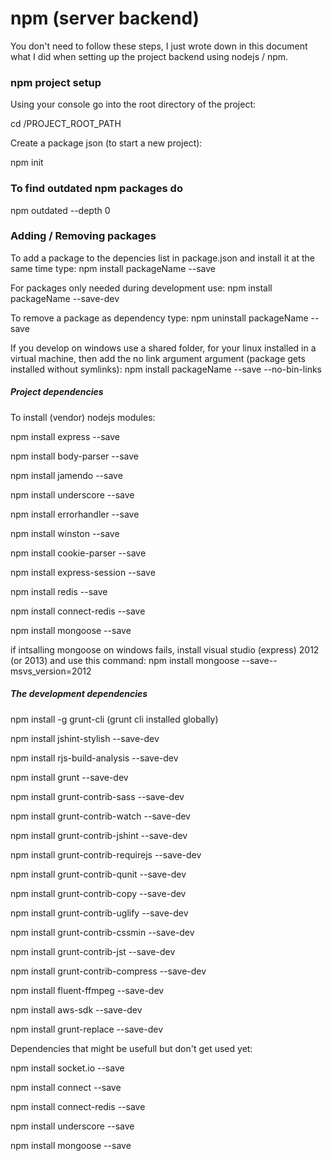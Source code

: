 # npm (server backend)

You don't need to follow these steps, I just wrote down in this document what I did when setting up the project backend using nodejs / npm.

### npm project setup

Using your console go into the root directory of the project:

cd /PROJECT_ROOT_PATH

Create a package json (to start a new project):

npm init

### To find outdated npm packages do

npm outdated --depth 0

### Adding / Removing packages

To add a package to the depencies list in package.json and install it at the same time type:
npm install packageName --save

For packages only needed during development use:
npm install packageName --save-dev

To remove a package as dependency type:
npm uninstall packageName --save

If you develop on windows use a shared folder, for your linux installed in a virtual machine, then add the no link argument argument (package gets installed without symlinks):
npm install packageName --save --no-bin-links

##### Project dependencies

To install (vendor) nodejs modules:

npm install express --save

npm install body-parser --save

npm install jamendo --save

npm install underscore --save

npm install errorhandler --save

npm install winston --save

npm install cookie-parser --save

npm install express-session --save

npm install redis --save

npm install connect-redis --save

npm install mongoose --save

if intsalling mongoose on windows fails, install visual studio (express) 2012 (or 2013) and use this command:
npm install mongoose --save--msvs_version=2012



##### The development dependencies

npm install -g grunt-cli (grunt cli installed globally)

npm install jshint-stylish --save-dev

npm install rjs-build-analysis --save-dev

npm install grunt --save-dev

npm install grunt-contrib-sass --save-dev

npm install grunt-contrib-watch --save-dev

npm install grunt-contrib-jshint --save-dev

npm install grunt-contrib-requirejs --save-dev

npm install grunt-contrib-qunit --save-dev

npm install grunt-contrib-copy --save-dev

npm install grunt-contrib-uglify --save-dev

npm install grunt-contrib-cssmin --save-dev

npm install grunt-contrib-jst --save-dev

npm install grunt-contrib-compress --save-dev

npm install fluent-ffmpeg --save-dev

npm install aws-sdk --save-dev

npm install grunt-replace --save-dev


Dependencies that might be usefull but don't get used yet:

npm install socket.io --save

npm install connect --save

npm install connect-redis --save

npm install underscore --save

npm install mongoose --save